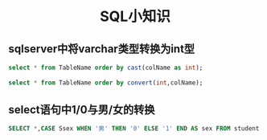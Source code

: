 <h1 align="center">SQL小知识</h1>

## sqlserver中将varchar类型转换为int型
```sql
select * from TableName order by cast(colName as int); 
 
select * from TableName order by convert(int,colName);
```

## select语句中1/0与男/女的转换
```sql
SELECT *,CASE Ssex WHEN '男' THEN '0' ELSE '1' END AS sex FROM student
```
